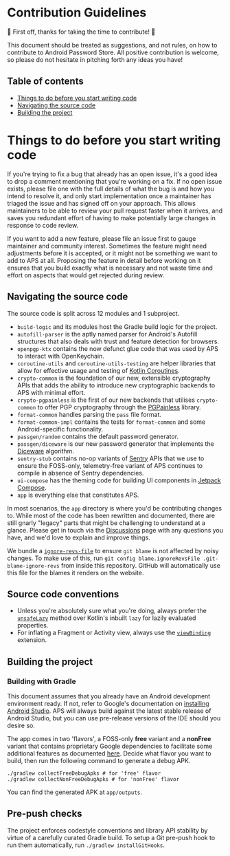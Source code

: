 # Contribution Guidelines

:tada: First off, thanks for taking the time to contribute! :tada:

This document should be treated as suggestions, and not rules, on how to contribute to Android Password Store. All positive contribution is welcome, so please do not hesitate in pitching forth any ideas you have!

## Table of contents

- [Things to do before you start writing code](#things-to-do-before-you-start-writing-code)
- [Navigating the source code](#navigating-the-source-code)
- [Building the project](#building-the-project)

# Things to do before you start writing code

If you're trying to fix a bug that already has an open issue, it's a good idea to drop a comment mentioning that you're working on a fix. If no open issue exists, please file one with the full details of what the bug is and how you intend to resolve it, and only start implementation once a maintainer has triaged the issue and has signed off on your approach. This allows maintainers to be able to review your pull request faster when it arrives, and saves you redundant effort of having to make potentially large changes in response to code review.

If you want to add a new feature, please file an issue first to gauge maintainer and community interest. Sometimes the feature might need adjustments before it is accepted, or it might not be something we want to add to APS at all. Proposing the feature in detail before working on it ensures that you build exactly what is necessary and not waste time and effort on aspects that would get rejected during review.

## Navigating the source code

The source code is split across 12 modules and 1 subproject.

- `build-logic` and its modules host the Gradle build logic for the project.
- `autofill-parser` is the aptly named parser for Android's Autofill structures that also deals with trust and feature detection for browsers. 
- `openpgp-ktx` contains the now defunct glue code that was used by APS to interact with OpenKeychain.
- `coroutine-utils` and `coroutine-utils-testing` are helper libraries that allow for effective usage and testing of [Kotlin Coroutines](https://kotlinlang.org/docs/coroutines-overview.html).
- `crypto-common` is the foundation of our new, extensible cryptography APIs that adds the ability to introduce new cryptographic backends to APS with minimal effort.
- `crypto-pgpainless` is the first of our new backends that utilises `crypto-common` to offer PGP cryptography through the [PGPainless](https://gh.pgpainless.org/) library.
- `format-common` handles parsing the `pass` file format.
- `format-common-impl` contains the tests for `format-common` and some Android-specific functionality.
- `passgen/random` contains the default password generator.
- `passgen/diceware` is our new password generator that implements the [Diceware](https://theworld.com/~reinhold/diceware.html) algorithm.
- `sentry-stub` contains no-op variants of [Sentry](https://sentry.io/) APIs that we use to ensure the FOSS-only, telemetry-free variant of APS continues to compile in absence of Sentry dependencies.
- `ui-compose` has the theming code for building UI components in [Jetpack Compose](https://developer.android.com/jetpack/compose).
- `app` is everything else that constitutes APS.

In most scenarios, the `app` directory is where you'd be contributing changes to. While most of the code has been rewritten and documented, there are still gnarly "legacy" parts that might be challenging to understand at a glance. Please get in touch via the [Discussions](https://github.com/android-password-store/Android-Password-Store/discussions) page with any questions you have, and we'd love to explain and improve things.

We bundle a [`ignore-revs-file`](https://git-scm.com/docs/git-blame#Documentation/git-blame.txt---ignore-revs-fileltfilegt) to ensure `git blame` is not affected by noisy changes. To make use of this, run `git config blame.ignoreRevsFile .git-blame-ignore-revs` from inside this repository. GitHub will automatically use this file for the blames it renders on the website.

## Source code conventions

- Unless you're absolutely sure what you're doing, always prefer the [`unsafeLazy`](https://github.com/android-password-store/Android-Password-Store/blob/f870dd49138d63d9803783458abf1356176851db/app/src/main/java/app/passwordstore/util/extensions/Extensions.kt#L68) method over Kotlin's inbuilt `lazy` for lazily evaluated properties.
- For inflating a Fragment or Activity view, always use the [`viewBinding`](https://github.com/android-password-store/Android-Password-Store/blob/3a16d77db24b6d79d9d27ce3207d72a7a879f38a/app/src/main/java/dev/msfjarvis/aps/util/extensions/FragmentViewBindingDelegate.kt) extension.

## Building the project

### Building with Gradle

This document assumes that you already have an Android development environment ready. If not, refer to Google's documentation on [installing Android Studio](https://developer.android.com/studio/install). APS will always build against the latest stable release of Android Studio, but you can use pre-release versions of the IDE should you desire so.

The app comes in two 'flavors', a FOSS-only **free** variant and a **nonFree** variant that contains proprietary Google dependencies to facilitate some additional features as documented [here](https://android-password-store.github.io/docs/users/build-types). Decide what flavor you want to build, then run the following command to generate a debug APK.

```shell
./gradlew collectFreeDebugApks # for 'free' flavor
./gradlew collectNonFreeDebugApks # for 'nonFree' flavor
```

You can find the generated APK at `app/outputs`.

## Pre-push checks

The project enforces codestyle conventions and library API stability by virtue of a carefully curated Gradle build. To setup a Git pre-push hook to run them automatically, run `./gradlew installGitHooks`.
